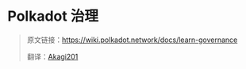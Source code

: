 # Polkadot 治理

> 原文链接：<https://wiki.polkadot.network/docs/learn-governance>
>
> 翻译：[Akagi201](https://github.com/Akagi201)
